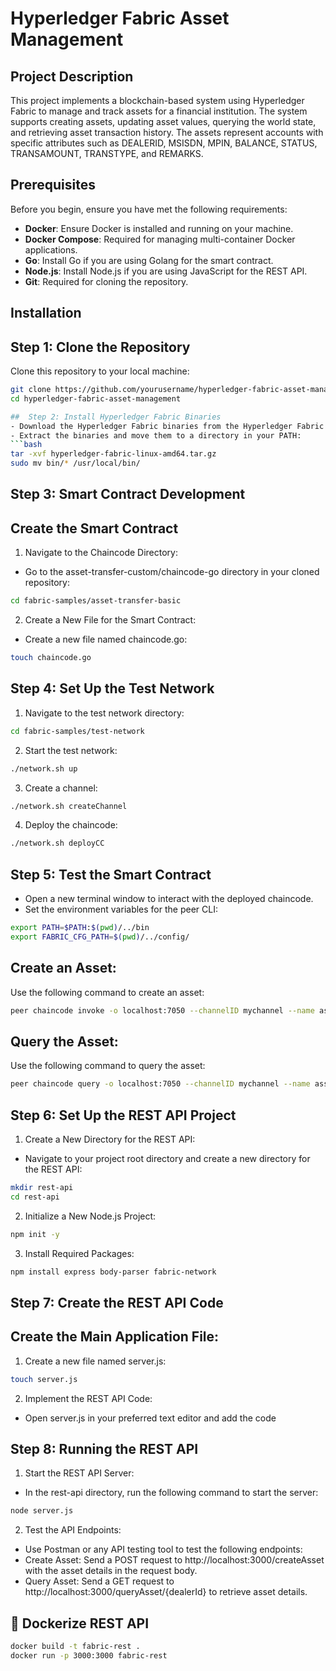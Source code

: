 # Hyperledger Fabric Asset Management

## Project Description
This project implements a blockchain-based system using Hyperledger Fabric to manage and track assets for a financial institution. The system supports creating assets, updating asset values, querying the world state, and retrieving asset transaction history. The assets represent accounts with specific attributes such as DEALERID, MSISDN, MPIN, BALANCE, STATUS, TRANSAMOUNT, TRANSTYPE, and REMARKS.

## Prerequisites
Before you begin, ensure you have met the following requirements:
- **Docker**: Ensure Docker is installed and running on your machine.
- **Docker Compose**: Required for managing multi-container Docker applications.
- **Go**: Install Go if you are using Golang for the smart contract.
- **Node.js**: Install Node.js if you are using JavaScript for the REST API.
- **Git**: Required for cloning the repository.

##  Installation

##  Step 1: Clone the Repository
Clone this repository to your local machine:
```bash
git clone https://github.com/yourusername/hyperledger-fabric-asset-management.git
cd hyperledger-fabric-asset-management

##  Step 2: Install Hyperledger Fabric Binaries
- Download the Hyperledger Fabric binaries from the Hyperledger Fabric Releases page.
- Extract the binaries and move them to a directory in your PATH:
```bash
tar -xvf hyperledger-fabric-linux-amd64.tar.gz
sudo mv bin/* /usr/local/bin/
```

##  Step 3: Smart Contract Development
## Create the Smart Contract
 1. Navigate to the Chaincode Directory:
- Go to the asset-transfer-custom/chaincode-go directory in your cloned repository:
```bash
cd fabric-samples/asset-transfer-basic
```
 2. Create a New File for the Smart Contract:
 - Create a new file named chaincode.go:
 ```bash
 touch chaincode.go
 ```

##  Step 4: Set Up the Test Network
1. Navigate to the test network directory:
```bash
cd fabric-samples/test-network
```
2. Start the test network:
```bash
./network.sh up
```
3. Create a channel:
```bash
./network.sh createChannel
```
4. Deploy the chaincode:
```bash
./network.sh deployCC
```

##  Step 5: Test the Smart Contract
- Open a new terminal window to interact with the deployed chaincode.
- Set the environment variables for the peer CLI:
```bash
export PATH=$PATH:$(pwd)/../bin
export FABRIC_CFG_PATH=$(pwd)/../config/
```
## Create an Asset:
Use the following command to create an asset:
```bash
peer chaincode invoke -o localhost:7050 --channelID mychannel --name asset-transfer-basic -c '{"function":"CreateAsset","Args":["dealer1","1234567890","1234","1000","active","500","credit","Initial deposit"]}'
```
## Query the Asset:
Use the following command to query the asset:
```bash
peer chaincode query -o localhost:7050 --channelID mychannel --name asset-transfer-basic -c '{"function":"QueryAsset","Args":["dealer1"]}'
```

##  Step 6: Set Up the REST API Project
1. Create a New Directory for the REST API:
- Navigate to your project root directory and create a new directory for the REST API:
```bash
mkdir rest-api
cd rest-api
```
2. Initialize a New Node.js Project:
```bash
npm init -y
```
3. Install Required Packages:
```bash
npm install express body-parser fabric-network
```

## Step 7: Create the REST API Code
## Create the Main Application File:
1. Create a new file named server.js:
```bash
touch server.js
```
2. Implement the REST API Code:
- Open server.js in your preferred text editor and add the code

## Step 8: Running the REST API
1. Start the REST API Server:
- In the rest-api directory, run the following command to start the server:
```bash
node server.js
```
2. Test the API Endpoints:
- Use Postman or any API testing tool to test the following endpoints:
- Create Asset: Send a POST request to http://localhost:3000/createAsset with the asset details in the request body.
- Query Asset: Send a GET request to http://localhost:3000/queryAsset/{dealerId} to retrieve asset details.

## 🐳 Dockerize REST API
```bash
docker build -t fabric-rest .
docker run -p 3000:3000 fabric-rest
```

